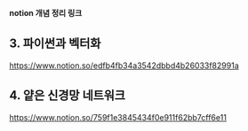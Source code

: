 **notion 개념 정리 링크**

## 3. 파이썬과 벡터화
https://www.notion.so/edfb4fb34a3542dbbd4b26033f82991a

## 4. 얕은 신경망 네트워크
https://www.notion.so/759f1e3845434f0e911f62bb7cff6e11
